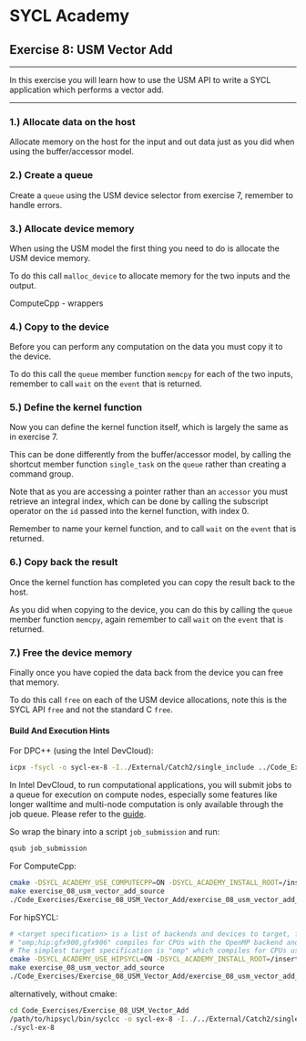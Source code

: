# SYCL Academy

## Exercise 8: USM Vector Add
---

In this exercise you will learn how to use the USM API to write a SYCL
application which performs a vector add.

---

### 1.) Allocate data on the host

Allocate memory on the host for the input and out data just as you did when
using the buffer/accessor model.

### 2.) Create a queue

Create a `queue` using the USM device selector from exercise 7, remember to
handle errors.

### 3.) Allocate device memory

When using the USM model the first thing you need to do is allocate the USM
device memory.

To do this call `malloc_device` to allocate memory for the two inputs and the
output.

ComputeCpp - wrappers

### 4.) Copy to the device

Before you can perform any computation on the data you must copy it to the
device.

To do this call the `queue` member function `memcpy` for each of the two inputs,
remember to call `wait` on the `event` that is returned.

### 5.) Define the kernel function

Now you can define the kernel function itself, which is largely the same as in
exercise 7.

This can be done differently from the buffer/accessor model, by calling the
shortcut member function `single_task` on the `queue` rather than creating a
command group.

Note that as you are accessing a pointer rather than an `accessor` you must
retrieve an integral index, which can be done by calling the subscript operator
on the `id` passed into the kernel function, with index 0.

Remember to name your kernel function, and to call `wait` on the `event` that is
returned.

### 6.) Copy back the result

Once the kernel function has completed you can copy the result back to the host.

As you did when copying to the device, you can do this by calling the `queue`
member function `memcpy`, again remember to call `wait` on the `event` that is
returned.

### 7.) Free the device memory

Finally once you have copied the data back from the device you can free that
memory.

To do this call `free` on each of the USM device allocations, note this is the
SYCL API `free` and not the standard C `free`.

#### Build And Execution Hints

For DPC++ (using the Intel DevCloud):
```sh
icpx -fsycl -o sycl-ex-8 -I../External/Catch2/single_include ../Code_Exercises/Exercise_08_USM_Vector_Add/source.cpp
```
In Intel DevCloud, to run computational applications, you will submit jobs to a queue for execution on compute nodes,
especially some features like longer walltime and multi-node computation is only available through the job queue.
Please refer to the [guide][devcloud-job-submission].

So wrap the binary into a script `job_submission` and run:
```sh
qsub job_submission
```

For ComputeCpp:
```sh
cmake -DSYCL_ACADEMY_USE_COMPUTECPP=ON -DSYCL_ACADEMY_INSTALL_ROOT=/insert/path/to/computecpp ..
make exercise_08_usm_vector_add_source
./Code_Exercises/Exercise_08_USM_Vector_Add/exercise_08_usm_vector_add_source
```


For hipSYCL:
```sh
# <target specification> is a list of backends and devices to target, for example
# "omp;hip:gfx900,gfx906" compiles for CPUs with the OpenMP backend and for AMD Vega 10 (gfx900) and Vega 20 (gfx906) GPUs using the HIP backend.
# The simplest target specification is "omp" which compiles for CPUs using the OpenMP backend.
cmake -DSYCL_ACADEMY_USE_HIPSYCL=ON -DSYCL_ACADEMY_INSTALL_ROOT=/insert/path/to/hipsycl -DHIPSYCL_TARGETS="<target specification>" ..
make exercise_08_usm_vector_add_source
./Code_Exercises/Exercise_08_USM_Vector_Add/exercise_08_usm_vector_add_source
```
alternatively, without cmake:
```sh
cd Code_Exercises/Exercise_08_USM_Vector_Add
/path/to/hipsycl/bin/syclcc -o sycl-ex-8 -I../../External/Catch2/single_include --hipsycl-targets="<target specification>" source.cpp
./sycl-ex-8
```


[devcloud-job-submission]: https://devcloud.intel.com/oneapi/documentation/job-submission/
